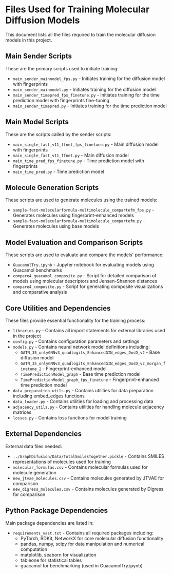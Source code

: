 # Files Used for Training Molecular Diffusion Models

This document lists all the files required to train the molecular diffusion models in this project.

## Main Sender Scripts
These are the primary scripts used to initiate training:

- `main_sender_mainmodel_fps.py` - Initiates training for the diffusion model with fingerprints
- `main_sender_mainmodel.py` - Initiates training for the diffusion model
- `main_sender_timepred_fps_finetune.py` - Initiates training for the time prediction model with fingerprints fine-tuning
- `main_sender_timepred.py` - Initiates training for the time prediction model

## Main Model Scripts
These are the scripts called by the sender scripts:

- `main_single_fast_v11_ffnet_fps_finetune.py` - Main diffusion model with fingerprints
- `main_single_fast_v11_ffnet.py` - Main diffusion model
- `main_time_pred_fps_finetune.py` - Time prediction model with fingerprints
- `main_time_pred.py` - Time prediction model

## Molecule Generation Scripts
These scripts are used to generate molecules using the trained models:

- `sample-fast-molecularformula-multimolecule_compartefm_fps.py` - Generates molecules using fingerprint-enhanced models
- `sample-fast-molecularformula-multimolecule_compartefm.py` - Generates molecules using base models

## Model Evaluation and Comparison Scripts
These scripts are used to evaluate and compare the models' performance:

- `GuacamolTry.ipynb` - Jupyter notebook for evaluating models using Guacamol benchmarks
- `compare4_guacamol_composite.py` - Script for detailed comparison of models using molecular descriptors and Jensen-Shannon distances
- `compare4_composite.py` - Script for generating composite visualizations and comparative analysis

## Core Utilities and Dependencies
These files provide essential functionality for the training process:

- `libraries.py` - Contains all import statements for external libraries used in the project
- `config.py` - Contains configuration parameters and settings
- `models.py` - Contains neural network model definitions including:
  - `GATN_35_onlyGNNv3_quadlogits_EnhancedGIN_edges_DosD_v2` - Base diffusion model
  - `GATN_35_onlyGNNv3_quadlogits_EnhancedGIN_edges_DosD_v2_morgan_finetune_2` - Fingerprint-enhanced model
  - `TimePredictionModel_graph` - Base time prediction model
  - `TimePredictionModel_graph_fps_finetune` - Fingerprint-enhanced time prediction model
- `data_preparation_utils.py` - Contains utilities for data preparation including embed_edges functions
- `data_loader.py` - Contains utilities for loading and processing data
- `adjacency_utils.py` - Contains utilities for handling molecule adjacency matrices
- `losses.py` - Contains loss functions for model training

## External Dependencies
External data files needed:

- `../GraphDifusion/Data/TotalSmilesTogether.pickle` - Contains SMILES representations of molecules used for training
- `molecular_formulas.csv` - Contains molecular formulas used for molecule generation
- `new_jtvae_molecules.csv` - Contains molecules generated by JTVAE for comparison
- `new_digress_molecules.csv` - Contains molecules generated by Digress for comparison

## Python Package Dependencies
Main package dependencies are listed in:

- `requirements_vast.txt` - Contains all required packages including:
  - PyTorch, RDKit, NetworkX for core molecular diffusion functionality
  - pandas, numpy, scipy for data manipulation and numerical computation
  - matplotlib, seaborn for visualization
  - tableone for statistical tables
  - guacamol for benchmarking (used in GuacamolTry.ipynb) 